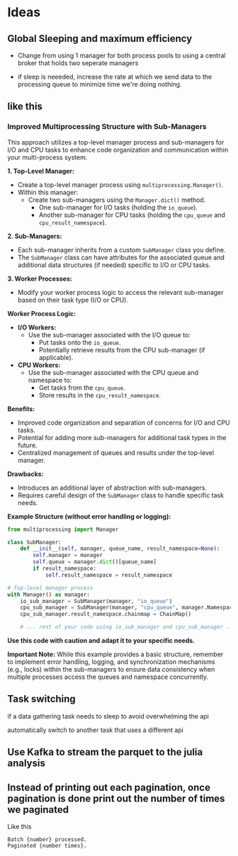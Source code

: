 # Ideas

## Global Sleeping and maximum efficiency
- Change from using 1 manager for both process pools to using a central broker that holds two seperate managers

- if sleep is neeeded, increase the rate at which we send data to the processing queue to minimize time we're doing nothing.

## like this

### Improved Multiprocessing Structure with Sub-Managers

This approach utilizes a top-level manager process and sub-managers for I/O and CPU tasks to enhance code organization and communication within your multi-process system.

**1. Top-Level Manager:**

- Create a top-level manager process using `multiprocessing.Manager()`.
- Within this manager:
    - Create two sub-managers using the `Manager.dict()` method.
        - One sub-manager for I/O tasks (holding the `io_queue`).
        - Another sub-manager for CPU tasks (holding the `cpu_queue` and `cpu_result_namespace`).

**2. Sub-Managers:**

- Each sub-manager inherits from a custom `SubManager` class you define.
- The `SubManager` class can have attributes for the associated queue and additional data structures (if needed) specific to I/O or CPU tasks.

**3. Worker Processes:**

- Modify your worker process logic to access the relevant sub-manager based on their task type (I/O or CPU).

**Worker Process Logic:**

  * **I/O Workers:**
      - Use the sub-manager associated with the I/O queue to:
          - Put tasks onto the `io_queue`.
          - Potentially retrieve results from the CPU sub-manager (if applicable).
  * **CPU Workers:**
      - Use the sub-manager associated with the CPU queue and namespace to:
          - Get tasks from the `cpu_queue`.
          - Store results in the `cpu_result_namespace`.

**Benefits:**

- Improved code organization and separation of concerns for I/O and CPU tasks.
- Potential for adding more sub-managers for additional task types in the future.
- Centralized management of queues and results under the top-level manager.

**Drawbacks:**

- Introduces an additional layer of abstraction with sub-managers.
- Requires careful design of the `SubManager` class to handle specific task needs.

**Example Structure (without error handling or logging):**

```python
from multiprocessing import Manager

class SubManager:
    def __init__(self, manager, queue_name, result_namespace=None):
        self.manager = manager
        self.queue = manager.dict()[queue_name]
        if result_namespace:
            self.result_namespace = result_namespace

# Top-level manager process
with Manager() as manager:
    io_sub_manager = SubManager(manager, "io_queue")
    cpu_sub_manager = SubManager(manager, "cpu_queue", manager.Namespace())
    cpu_sub_manager.result_namespace.chainmap = ChainMap()

    # ... rest of your code using io_sub_manager and cpu_sub_manager ...
```

**Use this code with caution and adapt it to your specific needs.**

**Important Note:**
While this example provides a basic structure, remember to implement error handling, logging, and synchronization mechanisms (e.g., locks) within the sub-managers to ensure data consistency when multiple processes access the queues and namespace concurrently.


## Task switching
if a data gathering task needs to sleep to avoid overwhelming the api

automatically switch to another task that uses a different api

## Use Kafka to stream the parquet to the julia analysis

## Instead of printing out each pagination, once pagination is done print out the number of times we paginated
Like this
```text
Batch {number} processed.
Paginated {number times}.
```
